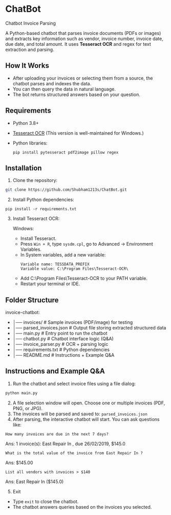 # ChatBot
Chatbot Invoice Parsing

A Python-based chatbot that parses invoice documents (PDFs or images) and extracts key information such as vendor, invoice number, invoice date, due date, and total amount. It uses **Tesseract OCR** and regex for text extraction and parsing.

## How It Works

- After uploading your invoices or selecting them from a source, the chatbot parses and indexes the data.
- You can then query the data in natural language.
- The bot returns structured answers based on your question.

## Requirements

- Python 3.8+

- [Tesseract OCR](https://github.com/UB-Mannheim/tesseract/wiki)
  (This version is well-maintained for Windows.)

- Python libraries:
  ```
  pip install pytesseract pdf2image pillow regex
  ```
## Installation

1. Clone the repository:

```bash
git clone https://github.com/Shubham1213s/ChatBot.git
```

2. Install Python dependencies:
```
pip install -r requirements.txt
```

3. Install Tesseract OCR:

   Windows:
   - Install Tesseract.
   - Press `Win + R`, type `sysdm.cpl`, go to Advanced → Environment Variables.
   - In System variables, add a new variable:
     ```
     Variable name: TESSDATA_PREFIX
     Variable value: C:\Program Files\Tesseract-OCR\
     ```
    - Add C:\Program Files\Tesseract-OCR to your PATH variable.
    - Restart your terminal or IDE.

## Folder Structure 

   invoice-chatbot:
   - │── invoices/ # Sample invoices (PDF/image) for testing
   - │── parsed_invoices.json # Output file storing extracted structured data
   - │── main.py # Entry point to run the chatbot
   - │── chatbot.py # Chatbot interface logic (Q&A)
   - │── invoice_parser.py # OCR + parsing logic
   - │── requirements.txt # Python dependencies
   - │── README.md # Instructions + Example Q&A

## Instructions and Example Q&A

1. Run the chatbot and select invoice files using a file dialog:

```bash
python main.py
```

2. A file selection window will open. Choose one or multiple invoices (PDF, PNG, or JPG).
3. The invoices will be parsed and saved to: `parsed_invoices.json`
4. After parsing, the interactive chatbot will start. You can ask questions like:

```
How many invoices are due in the next 7 days?
```
Ans: 1 invoice(s): East Repair In , due 26/02/2019, $145.0

```
What is the total value of the invoice from East Repair In ?
```
Ans: $145.00

```
List all vendors with invoices > $140
```
Ans: East Repair In ($145.0)

5. Exit
 
- Type `exit` to close the chatbot.  
- The chatbot answers queries based on the invoices you selected.




